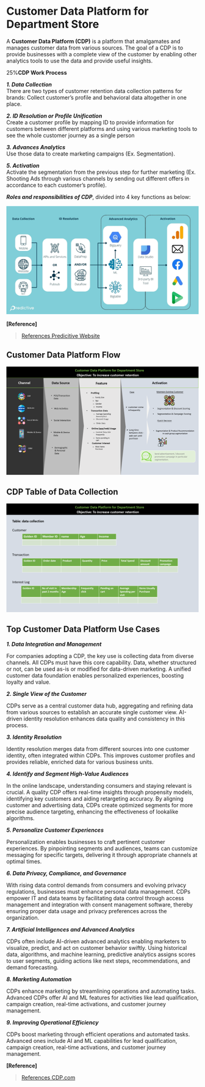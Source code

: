 # Customer Data Platform for Department Store     
A **Customer Data Platform (CDP)** is a platform that amalgamates and manages customer data from various sources. The goal of a CDP is to provide businesses with a complete view of the customer by enabling other analytics tools to use the data and provide useful insights.     


25%**CDP Work Process**     

***1. Data Collection***     
There are two types of customer retention data collection patterns for brands: Collect customer’s profile and behavioral data altogether in one place.     

***2. ID Resolution or Profile Unification***     
Create a customer profile by mapping ID to provide information for customers between different platforms and using various marketing tools to see the whole customer journey as a single person     

***3. Advances Analytics***     
Use those data to create marketing campaigns (Ex. Segmentation).

***5. Activation***     
Activate the segmentation from the previous step for further marketing (Ex. Shooting Ads through various channels by sending out different offers in accordance to each customer’s profile).   

***Roles and responsibilities of CDP***, divided into 4 key functions as below:      

![CDP Flow](https://github.com/Pinnun/MADT8101-Seminar-in-Advanced-Analytic/blob/c8e0ff630862c44175f93cd3205cbbe128e52eed/1%20Customer%20Data%20Platform/Raw%20Data/CDP%20RR.png)     


**[Reference]**    
>[References Predicitive Website](https://www.salesforce.com/ap/resources/guides/getting-started-with-a-customer-data-platform/)     


## Customer Data Platform Flow
![CDP Flow](https://github.com/Pinnun/MADT8101-Seminar-in-Advanced-Analytic/blob/1a76e48cbf53ad34361745ac29dd77ece66f35b0/1%20Customer%20Data%20Platform/Raw%20Data/CDP%20Flow.png)

## CDP Table of Data Collection
![CDP Data Collection](https://github.com/Pinnun/MADT8101-Seminar-in-Advanced-Analytic/blob/8ff4ef508180fa808fd4fe1508e9a1aab965450c/1%20Customer%20Data%20Platform/Raw%20Data/CDP%20Table%20of%20Data%20Collection.png)

## Top Customer Data Platform Use Cases     
***1.  Data Integration and Management***     
   
   For companies adopting a CDP, the key use is collecting data from diverse channels. All CDPs must have this core capability. Data, whether structured or not, can be used as-is or modified for data-driven marketing. A unified customer data foundation enables personalized experiences, boosting loyalty and value.

***2.  Single View of the Customer***     
   
   CDPs serve as a central customer data hub, aggregating and refining data from various sources to establish an accurate single customer view. AI-driven identity resolution enhances data quality and consistency in this process.     

***3.  Identity Resolution***     
   
   Identity resolution merges data from different sources into one customer identity, often integrated within CDPs. This improves customer profiles and provides reliable, enriched data for various business units.

***4.  Identify and Segment High-Value Audiences***     
   
   In the online landscape, understanding consumers and staying relevant is crucial. A quality CDP offers real-time insights through propensity models, identifying key customers and aiding retargeting accuracy. By aligning customer and advertising data, CDPs create optimized segments for more precise audience targeting, enhancing the effectiveness of lookalike algorithms.

***5.  Personalize Customer Experiences***
    
   Personalization enables businesses to craft pertinent customer experiences. By pinpointing segments and audiences, teams can customize messaging for specific targets, delivering it through appropriate channels at optimal times.

***6.  Data Privacy, Compliance, and Governance***
    
   With rising data control demands from consumers and evolving privacy regulations, businesses must enhance personal data management. CDPs empower IT and data teams by facilitating data control through access management and integration with consent management software, thereby ensuring proper data usage and privacy preferences across the organization.

***7.  Artificial Intelligences and Advanced Analytics***
    
   CDPs often include AI-driven advanced analytics enabling marketers to visualize, predict, and act on customer behavior swiftly. Using historical data, algorithms, and machine learning, predictive analytics assigns scores to user segments, guiding actions like next steps, recommendations, and demand forecasting.

***8.  Marketing Automation***
    
   CDPs enhance marketing by streamlining operations and automating tasks. Advanced CDPs offer AI and ML features for activities like lead qualification, campaign creation, real-time activations, and customer journey management.

***9. Improving Operational Efficiency***

   CDPs boost marketing through efficient operations and automated tasks. Advanced ones include AI and ML capabilities for lead qualification, campaign creation, real-time activations, and customer journey management.     
   
**[Reference]**    
>[References CDP.com](https://cdp.com/articles/how-to-develop-cdp-use-cases/)
